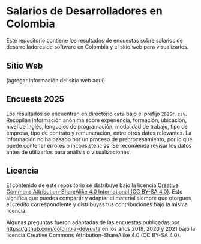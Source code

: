 # Salarios de Desarrolladores en Colombia
Este repositorio contiene los resultados de encuestas sobre salarios de desarrolladores de software en Colombia y el sitio web para visualizarlos.

## Sitio Web
(agregar información del sitio web aquí)

## Encuesta 2025
Los resultados se encuentran en directorio `data` bajo el prefijo `2025*.csv`. Recopilan información anónima sobre experiencia, formación, ubicación, nivel de inglés, lenguajes de programación, modalidad de trabajo, tipo de empresa, tipo de contrato y remuneración, entre otros datos relevantes. La información no ha pasado por un proceso de preprocesamiento, por lo que puede contener errores o inconsistencias. Se recomienda revisar los datos antes de utilizarlos para análisis o visualizaciones.

## Licencia

El contenido de este repositorio se distribuye bajo la licencia [Creative Commons Attribution-ShareAlike 4.0 International (CC BY-SA 4.0)](https://creativecommons.org/licenses/by-sa/4.0/). Esto significa que puedes compartir y adaptar el material siempre que otorgues el crédito correspondiente y distribuyas tus contribuciones bajo la misma licencia.

Algunas preguntas fueron adaptadas de las encuestas publicadas por https://github.com/colombia-dev/data en los años 2019, 2020 y 2021 bajo la licencia Creative Commons Attribution-ShareAlike 4.0 (CC BY-SA 4.0).
